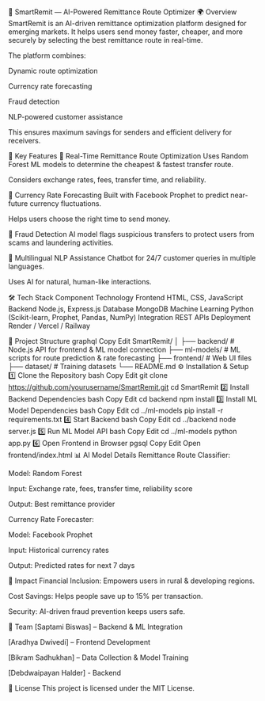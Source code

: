 💱 SmartRemit — AI-Powered Remittance Route Optimizer
🌍 Overview
SmartRemit is an AI-driven remittance optimization platform designed for emerging markets.
It helps users send money faster, cheaper, and more securely by selecting the best remittance route in real-time.

The platform combines:

Dynamic route optimization

Currency rate forecasting

Fraud detection

NLP-powered customer assistance

This ensures maximum savings for senders and efficient delivery for receivers.

🚀 Key Features
🔹 Real-Time Remittance Route Optimization
Uses Random Forest ML models to determine the cheapest & fastest transfer route.

Considers exchange rates, fees, transfer time, and reliability.

🔹 Currency Rate Forecasting
Built with Facebook Prophet to predict near-future currency fluctuations.

Helps users choose the right time to send money.

🔹 Fraud Detection
AI model flags suspicious transfers to protect users from scams and laundering activities.

🔹 Multilingual NLP Assistance
Chatbot for 24/7 customer queries in multiple languages.

Uses AI for natural, human-like interactions.

🛠️ Tech Stack
Component	Technology
Frontend	HTML, CSS, JavaScript
Backend	Node.js, Express.js
Database	MongoDB
Machine Learning	Python (Scikit-learn, Prophet, Pandas, NumPy)
Integration	REST APIs
Deployment	Render / Vercel / Railway

📂 Project Structure
graphql
Copy
Edit
SmartRemit/
│
├── backend/         # Node.js API for frontend & ML model connection
├── ml-models/       # ML scripts for route prediction & rate forecasting
├── frontend/        # Web UI files
├── dataset/         # Training datasets
└── README.md
⚙️ Installation & Setup
1️⃣ Clone the Repository
bash
Copy
Edit
git clone https://github.com/yourusername/SmartRemit.git
cd SmartRemit
2️⃣ Install Backend Dependencies
bash
Copy
Edit
cd backend
npm install
3️⃣ Install ML Model Dependencies
bash
Copy
Edit
cd ../ml-models
pip install -r requirements.txt
4️⃣ Start Backend
bash
Copy
Edit
cd ../backend
node server.js
5️⃣ Run ML Model API
bash
Copy
Edit
cd ../ml-models
python app.py
6️⃣ Open Frontend in Browser
pgsql
Copy
Edit
Open frontend/index.html
📊 AI Model Details
Remittance Route Classifier:

Model: Random Forest

Input: Exchange rate, fees, transfer time, reliability score

Output: Best remittance provider

Currency Rate Forecaster:

Model: Facebook Prophet

Input: Historical currency rates

Output: Predicted rates for next 7 days

🌟 Impact
Financial Inclusion: Empowers users in rural & developing regions.

Cost Savings: Helps people save up to 15% per transaction.

Security: AI-driven fraud prevention keeps users safe.

👥 Team
[Saptami Biswas] – Backend & ML Integration

[Aradhya Dwivedi] – Frontend Development

[Bikram Sadhukhan] – Data Collection & Model Training

[Debdwaipayan Halder] - Backend  

📜 License
This project is licensed under the MIT License.




